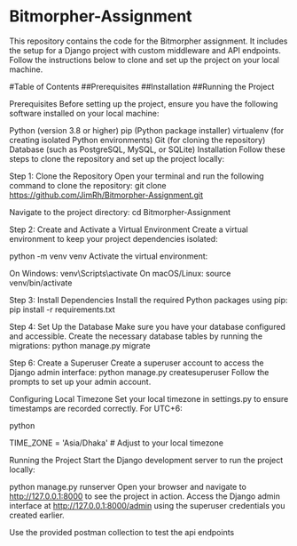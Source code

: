 # Bitmorpher-Assignment
 
This repository contains the code for the Bitmorpher assignment. It includes the setup for a Django project with custom middleware and API endpoints. Follow the instructions below to clone and set up the project on your local machine.

#Table of Contents
##Prerequisites
##Installation
##Running the Project

Prerequisites
Before setting up the project, ensure you have the following software installed on your local machine:

Python (version 3.8 or higher)
pip (Python package installer)
virtualenv (for creating isolated Python environments)
Git (for cloning the repository)
Database (such as PostgreSQL, MySQL, or SQLite)
Installation
Follow these steps to clone the repository and set up the project locally:

Step 1: Clone the Repository
Open your terminal and run the following command to clone the repository:
git clone https://github.com/JimRh/Bitmorpher-Assignment.git

Navigate to the project directory:
cd Bitmorpher-Assignment

Step 2: Create and Activate a Virtual Environment
Create a virtual environment to keep your project dependencies isolated:

python -m venv venv
Activate the virtual environment:

On Windows:
venv\Scripts\activate
On macOS/Linux:
source venv/bin/activate

Step 3: Install Dependencies
Install the required Python packages using pip:
pip install -r requirements.txt



Step 4: Set Up the Database
Make sure you have your database configured and accessible. Create the necessary database tables by running the migrations:
python manage.py migrate

Step 6: Create a Superuser
Create a superuser account to access the Django admin interface:
python manage.py createsuperuser
Follow the prompts to set up your admin account.




Configuring Local Timezone
Set your local timezone in settings.py to ensure timestamps are recorded correctly. For UTC+6:

python

TIME_ZONE = 'Asia/Dhaka'  # Adjust to your local timezone

Running the Project
Start the Django development server to run the project locally:

python manage.py runserver
Open your browser and navigate to http://127.0.0.1:8000 to see the project in action.
Access the Django admin interface at http://127.0.0.1:8000/admin using the superuser credentials you created earlier.

Use the provided postman collection to test the api endpoints